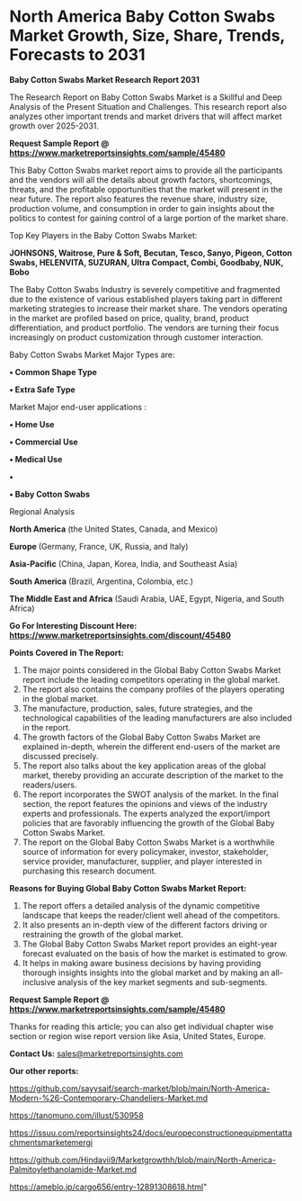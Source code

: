 # North America Baby Cotton Swabs Market Growth, Size, Share, Trends, Forecasts to 2031

<strong>Baby Cotton Swabs Market Research Report 2031</strong>

The Research Report on Baby Cotton Swabs Market is a Skillful and Deep Analysis of the Present Situation and Challenges. This research report also analyzes other important trends and market drivers that will affect market growth over 2025-2031.

<strong>Request Sample Report @ <a href=https://www.marketreportsinsights.com/sample/45480>https://www.marketreportsinsights.com/sample/45480</a></strong>

This Baby Cotton Swabs market report aims to provide all the participants and the vendors will all the details about growth factors, shortcomings, threats, and the profitable opportunities that the market will present in the near future. The report also features the revenue share, industry size, production volume, and consumption in order to gain insights about the politics to contest for gaining control of a large portion of the market share.

Top Key Players in the Baby Cotton Swabs Market:

<strong>JOHNSONS, Waitrose, Pure & Soft, Becutan, Tesco, Sanyo, Pigeon, Cotton Swabs, HELENVITA, SUZURAN, Ultra Compact, Combi, Goodbaby, NUK, Bobo</strong>

The Baby Cotton Swabs Industry is severely competitive and fragmented due to the existence of various established players taking part in different marketing strategies to increase their market share. The vendors operating in the market are profiled based on price, quality, brand, product differentiation, and product portfolio. The vendors are turning their focus increasingly on product customization through customer interaction.

Baby Cotton Swabs Market Major Types are:

<strong>•  Common Shape Type

•  Extra Safe Type</strong>

Market Major end-user applications :

<strong>•  Home Use

•  Commercial Use

•  Medical Use

•  

•  Baby Cotton Swabs</strong>

Regional Analysis

</u><strong><b>North America</b></strong> (the United States, Canada, and Mexico)

<strong><b>Europe </b></strong>(Germany, France, UK, Russia, and Italy)

<strong><b>Asia-Pacific</b></strong> (China, Japan, Korea, India, and Southeast Asia)

<strong><b>South America</b></strong> (Brazil, Argentina, Colombia, etc.)

<strong><b>The Middle East and Africa</b></strong> (Saudi Arabia, UAE, Egypt, Nigeria, and South Africa)

<strong>Go For Interesting Discount Here: <a href=https://www.marketreportsinsights.com/discount/45480>https://www.marketreportsinsights.com/discount/45480</a></strong>

<strong>Points Covered in The Report:</strong>
<ol>
  <li>The major points considered in the Global Baby Cotton Swabs Market report include the leading competitors operating in the global market.</li>
  <li>The report also contains the company profiles of the players operating in the global market.</li>
  <li>The manufacture, production, sales, future strategies, and the technological capabilities of the leading manufacturers are also included in the report.</li>
  <li>The growth factors of the Global Baby Cotton Swabs Market are explained in-depth, wherein the different end-users of the market are discussed precisely.</li>
  <li>The report also talks about the key application areas of the global market, thereby providing an accurate description of the market to the readers/users.</li>
  <li>The report incorporates the SWOT analysis of the market. In the final section, the report features the opinions and views of the industry experts and professionals. The experts analyzed the export/import policies that are favorably influencing the growth of the Global Baby Cotton Swabs Market.</li>
  <li>The report on the Global Baby Cotton Swabs Market is a worthwhile source of information for every policymaker, investor, stakeholder, service provider, manufacturer, supplier, and player interested in purchasing this research document.</li>
</ol>
<strong>Reasons for Buying Global Baby Cotton Swabs Market Report:</strong>

<ol>
  <li>The report offers a detailed analysis of the dynamic competitive landscape that keeps the reader/client well ahead of the competitors.</li>
  <li>It also presents an in-depth view of the different factors driving or restraining the growth of the global market.</li>
  <li>The Global Baby Cotton Swabs Market report provides an eight-year forecast evaluated on the basis of how the market is estimated to grow.</li>
  <li>It helps in making aware business decisions by having providing thorough insights insights into the global market and by making an all-inclusive analysis of the key market segments and sub-segments.</li>
</ol>
<strong>Request Sample Report @ <a href=https://www.marketreportsinsights.com/sample/45480>https://www.marketreportsinsights.com/sample/45480</a></strong>


Thanks for reading this article; you can also get individual chapter wise section or region wise report version like Asia, United States, Europe.

<strong>Contact Us:</strong>
sales@marketreportsinsights.com

<strong>Our other reports:</strong>

<a href=https://github.com/sayysaif/search-market/blob/main/North-America-Modern-%26-Contemporary-Chandeliers-Market.md>https://github.com/sayysaif/search-market/blob/main/North-America-Modern-%26-Contemporary-Chandeliers-Market.md</a>

<a href=https://tanomuno.com/illust/530958>https://tanomuno.com/illust/530958</a>

<a href=https://issuu.com/reportsinsights24/docs/europeconstructionequipmentattachmentsmarketemergi>https://issuu.com/reportsinsights24/docs/europeconstructionequipmentattachmentsmarketemergi</a>

<a href=https://github.com/Hindavii9/Marketgrowthh/blob/main/North-America-Palmitoylethanolamide-Market.md>https://github.com/Hindavii9/Marketgrowthh/blob/main/North-America-Palmitoylethanolamide-Market.md</a>

<a href=https://ameblo.jp/cargo656/entry-12891308618.html>https://ameblo.jp/cargo656/entry-12891308618.html</a>"
